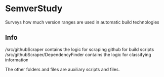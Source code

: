 # SemverStudy
Surveys how much version ranges are used in automatic build technologies

## Info
/src/githubScraper contains the logic for scraping github for build scripts
/src/githubScraper/DependencyFinder contains the logic for classifying information

The other folders and files are auxiliary scripts and files.
